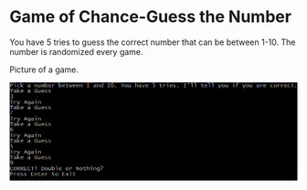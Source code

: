 # Game of Chance-Guess the Number
You have 5 tries to guess the correct number that can be between 1-10. The number is randomized every game.

Picture of a game.

![](PythonProgramPic.PNG)
